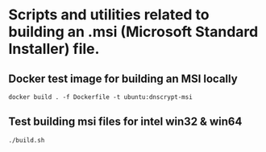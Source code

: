 # Scripts and utilities related to building an .msi (Microsoft Standard Installer) file.

## Docker test image for building an MSI locally

```
docker build . -f Dockerfile -t ubuntu:dnscrypt-msi
```

## Test building msi files for intel win32 & win64

```
./build.sh
```
